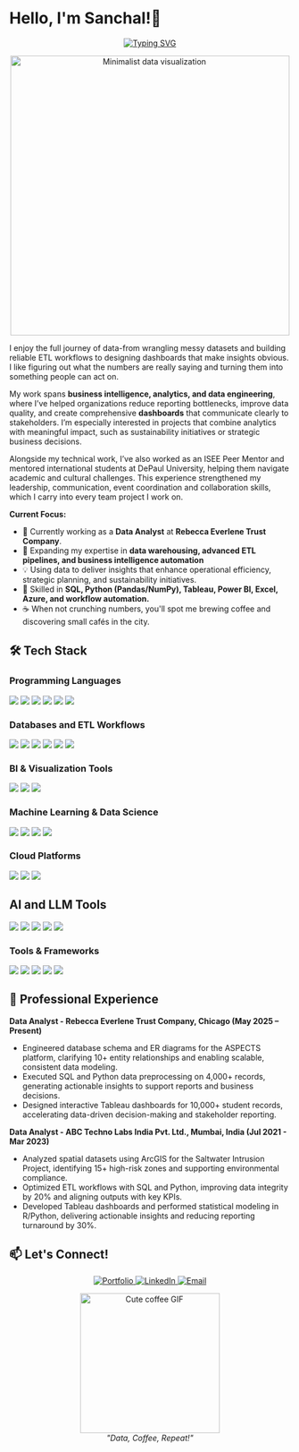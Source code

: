 # Hello, I'm Sanchal!🦋 

<div align="center">
  
[![Typing SVG](https://readme-typing-svg.herokuapp.com?font=Fira+Code&pause=1000&color=2E8B57&width=600&lines=Data+Analyst+and+BI+Analyst+%7C+Data+Scientist;Data+Storyteller+Making+Data+Speak;ML+%26+GenAI+Explorer)](https://git.io/typing-svg)

</div>

<p align="center">
  <img src="https://media.giphy.com/media/L8K62iTDkzGX6/giphy.gif" width="500" alt="Minimalist data visualization">
</p>

I enjoy the full journey of data-from wrangling messy datasets and building reliable ETL workflows to designing dashboards that make insights obvious. I like figuring out what the numbers are really saying and turning them into something people can act on.

My work spans **business intelligence, analytics, and data engineering**, where I’ve helped organizations reduce reporting bottlenecks, improve data quality, and create comprehensive **dashboards** that communicate clearly to stakeholders. I’m especially interested in projects that combine analytics with meaningful impact, such as sustainability initiatives or strategic business decisions.

Alongside my technical work, I’ve also worked as an ISEE Peer Mentor and mentored international students at DePaul University, helping them navigate academic and cultural challenges. This experience strengthened my leadership, communication, event coordination and collaboration skills, which I carry into every team project I work on.

**Current Focus:**
- 🔭 Currently working as a **Data Analyst** at **Rebecca Everlene Trust Company**.
- 🌱 Expanding my expertise in **data warehousing, advanced ETL pipelines, and business intelligence automation** 
- 💡 Using data to deliver insights that enhance operational efficiency, strategic planning, and sustainability initiatives.
- 🎯 Skilled in **SQL, Python (Pandas/NumPy), Tableau, Power BI, Excel, Azure, and workflow automation.**
- ☕ When not crunching numbers, you'll spot me brewing coffee and discovering small cafés in the city.

## 🛠️ Tech Stack 

### Programming Languages
<p>
  <img src="https://img.shields.io/badge/Python-3670A0?style=for-the-badge&logo=python&logoColor=white"/>
  <img src="https://img.shields.io/badge/SQL-003B57?style=for-the-badge&logo=postgresql&logoColor=white"/>
  <img src="https://img.shields.io/badge/R-276DC3?style=for-the-badge&logo=r&logoColor=white"/>
  <img src="https://img.shields.io/badge/Java-007396?style=for-the-badge&logo=java&logoColor=white"/>
  <img src="https://img.shields.io/badge/JavaScript-F7DF1E?style=for-the-badge&logo=javascript&logoColor=black"/>
  <img src="https://img.shields.io/badge/C%2B%2B-00599C?style=for-the-badge&logo=c%2B%2B&logoColor=white"/>
</p>

### Databases and ETL Workflows
<p>
  <img src="https://img.shields.io/badge/PostgreSQL-336791?style=for-the-badge&logo=postgresql&logoColor=white"/>
  <img src="https://img.shields.io/badge/MySQL-005C84?style=for-the-badge&logo=mysql&logoColor=white"/>
  <img src="https://img.shields.io/badge/Oracle-F80000?style=for-the-badge&logo=oracle&logoColor=white"/>
  <img src="https://img.shields.io/badge/Snowflake-56B9EB?style=for-the-badge&logo=snowflake&logoColor=white"/>  
  <img src="https://img.shields.io/badge/Databricks-E34A6F?style=for-the-badge&logo=databricks&logoColor=white"/>
  <img src="https://img.shields.io/badge/Talend-FF6D70?style=for-the-badge&logo=Talend&logoColor=white"/>
</p>

### BI & Visualization Tools
<p>
  <img src="https://img.shields.io/badge/Power%20BI-F2C811?style=for-the-badge&logo=powerbi&logoColor=black"/>
  <img src="https://img.shields.io/badge/Tableau-E97627?style=for-the-badge&logo=tableau&logoColor=white"/>
  <img src="https://img.shields.io/badge/Microsoft_Excel-217346?style=for-the-badge&logo=microsoft-excel&logoColor=white"/>
</p>

### Machine Learning & Data Science
<p>
  <img src="https://img.shields.io/badge/Predictive%20Modeling-6A1B9A?style=for-the-badge&logo=predictivemodeling&logoColor=white"/>  
  <img src="https://img.shields.io/badge/TensorFlow-FF6F00?style=for-the-badge&logo=tensorflow&logoColor=white"/>  
  <img src="https://img.shields.io/badge/PyTorch%20-00B2FF?style=for-the-badge&logo=PyTorch&logoColor=white"/>
  <img src="https://img.shields.io/badge/Scikit learn%20-F7931E?style=for-the-badge&logo=scikitlearn&logoColor=white"/>
</p>

### Cloud Platforms
<p>
  <img src="https://img.shields.io/badge/Azure-0078D4?style=for-the-badge&logo=microsoftazure&logoColor=white"/>
  <img src="https://img.shields.io/badge/AWS-%23FF9900.svg?style=for-the-badge&logo=amazon-aws&logoColor=white"/> 
  <img src="https://img.shields.io/badge/Google Cloud-4285F4?style=flat-square&logo=google-cloud&logoColor=white"/>
</p>

## AI and LLM Tools
<p>
   <img src="https://img.shields.io/badge/ChatGPT-74aa9c?style=for-the-badge&logo=openai&logoColor=white"/>
  <img src="https://img.shields.io/badge/Claude-D97757?style=for-the-badge&logo=claude&logoColor=white"/>
  <img src="https://img.shields.io/badge/Google%20Gemini-8E75B2?style=for-the-badge&logo=googlegemini&logoColor=white"/>
  <img src="https://img.shields.io/badge/Perplexity-1FB8CD?style=for-the-badge&logo=perplexity&logoColor=white"/>
  <img src="https://img.shields.io/badge/-Replicate-000000?style=for-the-badge&logo=replicate&logoColor=white"/>  
</p>

### Tools & Frameworks
<p>
  <img src="https://img.shields.io/badge/Jira-0052CC?style=for-the-badge&logo=jira&logoColor=white"/>
  <img src="https://img.shields.io/badge/GitHub-2496ED?style=for-the-badge&logo=GitHub&logoColor=white"/>
  <img src="https://img.shields.io/badge/React-20232A?style=for-the-badge&logo=react&logoColor=61DAFB"/>
  <img src="https://img.shields.io/badge/Agile-217346?style=for-the-badge&logo=agile&logoColor=white"/>  
  <img src="https://img.shields.io/badge/-Jupyter%20Notebook-F37626?logo=jupyter&style=flat-square"/>
</p>

## 💼 Professional Experience
**Data Analyst - Rebecca Everlene Trust Company, Chicago (May 2025 – Present)**
- Engineered database schema and ER diagrams for the ASPECTS platform, clarifying 10+ entity relationships and enabling scalable, consistent data modeling.
- Executed SQL and Python data preprocessing on 4,000+ records, generating actionable insights to support reports and business decisions.
- Designed interactive Tableau dashboards for 10,000+ student records, accelerating data-driven decision-making and stakeholder reporting.

**Data Analyst - ABC Techno Labs India Pvt. Ltd., Mumbai, India (Jul 2021 - Mar 2023)**
- Analyzed spatial datasets using ArcGIS for the Saltwater Intrusion Project, identifying 15+ high-risk zones and supporting environmental compliance.
- Optimized ETL workflows with SQL and Python, improving data integrity by 20% and aligning outputs with key KPIs.
- Developed Tableau dashboards and performed statistical modeling in R/Python, delivering actionable insights and reducing reporting turnaround by 30%.

## 📫 Let's Connect!

<p align="center">
  <a href="https://sanchaldhurveportfolio.vercel.app/" target="_blank">
    <img src="https://img.shields.io/badge/Portfolio-FF6F61?style=for-the-badge&logo=appveyor&logoColor=white" alt="Portfolio">
  </a>
  <a href="https://www.linkedin.com/in/sanchaldhurve/" target="_blank">
    <img src="https://img.shields.io/badge/LinkedIn-0077B5?style=for-the-badge&logo=linkedin&logoColor=white" alt="LinkedIn">
  </a>
  <a href="mailto:sanchaldhurve@gmail.com" target="_blank">
    <img src="https://img.shields.io/badge/Email-D14836?style=for-the-badge&logo=gmail&logoColor=white" alt="Email">
  </a>
</p>

<p align="center">
  <img src="https://media4.giphy.com/media/v1.Y2lkPTc5MGI3NjExYzJ4ZjlyNjY2bzF1ejI0MGFkdjh5Z3hvanpxcTQ3N3F4cWozeGtxNyZlcD12MV9pbnRlcm5hbF9naWZfYnlfaWQmY3Q9Zw/M0suZ8XLn9MWeHdK4D/giphy.gif" width="250" alt="Cute coffee GIF">
  <br>
  <em>"Data, Coffee, Repeat!"</em>
</p>


